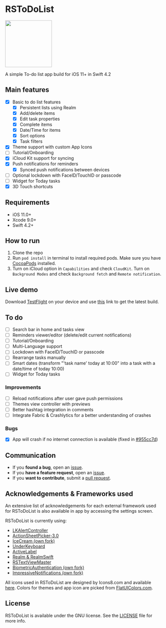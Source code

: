 # RSToDoList

<p align="left">
  <img width="150" height="150" src="https://github.com/iPhoNewsRO/ToDoList/blob/master/Resources/icon.png" />
</p>

A simple To-do list app build for iOS 11+ in Swift 4.2 

## Main features
- [x] Basic to do list features
	- [x] Persistent lists using Realm
	- [x] Add/delete items
	- [x] Edit task properties
	- [x] Complete items
	- [x] Date/Time for items
	- [x] Sort options
	- [x] Task filters
- [x] Theme support with custom App Icons
- [ ] Tutorial/Onboarding
- [x] iCloud Kit support for syncing
- [x] Push notifications for reminders
	- [x] Synced push notifications between devices
- [ ] Optional lockdown with FaceID/TouchID or passcode
- [ ] Widget for Today tasks
- [x] 3D Touch shortcuts

## Requirements
 - iOS 11.0+
 - Xcode 9.0+
 - Swift 4.2+

## How to run

1. Clone the repo
2. Run ```pod install``` in terminal to install required pods. Make sure you have [CocoaPods](https://guides.cocoapods.org/using/getting-started.html) installed.
3. Turn on iCloud option in ```Capabilities``` and check ```CloudKit```. Turn on ```Background Modes``` and check ```Background fetch``` and ```Remote notification```.

## Live demo

Download [TestFlight](https://itunes.apple.com/us/app/testflight/id899247664?mt=8) on your device and use [this](http://l0ng.in/todolist) link to get the latest build.

## To do

- [ ] Search bar in home and tasks view
- [ ] Reminders viewer/editor (delete/edit current notifications)
- [ ] Tutorial/Onboarding
- [ ] Multi-Language support
- [ ] Lockdown with FaceID/TouchID or passcode
- [ ] Rearrange tasks manually
- [ ] Smart dates (transform "'task name' today at 10:00" into a task with a date/time of today 10:00)
- [ ] Widget for Today tasks
 
### Improvements
- [ ] Reload notifications after user gave push permissions
- [ ] Themes view controller with previews
- [ ] Better hashtag integration in comments
- [ ] Integrate Fabric & Crashlytics for a better understanding of crashes

### Bugs
- [x] App will crash if no internet connection is available (fixed in [#955cc7d](https://github.com/iPhoNewsRO/ToDoList/commit/955cc7d895b92945d66aedec3fffb41be8da6c3f))

## Communication
- If you **found a bug**, open an [issue](https://github.com/iPhoNewsRO/ToDoList/issues).
- If you **have a feature request**, open an [issue](https://github.com/iPhoNewsRO/ToDoList/issues).
- If you **want to contribute**, submit a [pull request]().

## Acknowledgements & Frameworks used

An extensive list of acknowledgements for each external framework used for RSToDoList is also available in app by accessing the settings screen.

RSToDoList is currently using:

 - [LKAlertController](https://github.com/lightningkite/LKAlertController)
 - [ActionSheetPicker-3.0](https://github.com/skywinder/ActionSheetPicker-3.0)
 - [IceCream (own fork)](https://github.com/iPhoNewsRO/IceCream)
 - [UnderKeyboard](https://github.com/evgenyneu/UnderKeyboard)
 - [ActiveLabel](https://github.com/optonaut/ActiveLabel.swift)
 - [Realm & RealmSwift](https://realm.io/products/realm-database)
 - [RSTextViewMaster](https://github.com/iPhoNewsRO/RSTextViewMaster)
 - [BiometricAuthentication (own fork)](https://github.com/iPhoNewsRO/BiometricAuthentication)
 - [ImpressiveNotifications (own fork)](https://github.com/iPhoNewsRO/ImpressiveNotifications)

All icons used in RSToDoList are designed by Icons8.com and available [here](http://icons8.com).
Colors for themes and app icon are picked from [FlatUIColors.com](https://flatuicolors.com).

## License

RSToDoList is available under the GNU license. See the [LICENSE](https://github.com/iPhoNewsRO/ToDoList/blob/master/LICENSE) file for more info.
